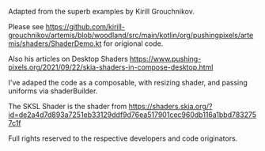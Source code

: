 Adapted from the superb examples by Kirill Grouchnikov.

Please see https://github.com/kirill-grouchnikov/artemis/blob/woodland/src/main/kotlin/org/pushingpixels/artemis/shaders/ShaderDemo.kt for origional code.

Also his articles on Desktop Shaders https://www.pushing-pixels.org/2021/09/22/skia-shaders-in-compose-desktop.html

I've adaped the code as a composable, with resizing shader, and passing uniforms via shaderBuilder.

The SKSL Shader is the shader from https://shaders.skia.org/?id=de2a4d7d893a7251eb33129ddf9d76ea517901cec960db116a1bbd7832757c1f

Full rights reserved to the respective developers and code originators.
